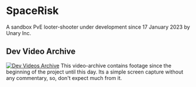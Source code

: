 # SpaceRisk
A sandbox PvE looter-shooter under development since 17 January 2023 by Unary Inc.

## Dev Video Archive
[![Dev Videos Archive](archive.png)](https://www.youtube.com/playlist?list=PLzKRZ-EUgoqufIgSYjCz2j_VhZarl635i)
This video-archive contains footage since the beginning of the project until this day. Its a simple screen capture without any commentary, so, don't expect much from it.